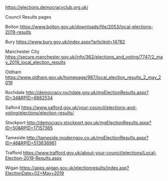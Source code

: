 https://elections.democracyclub.org.uk/

Council	Results pages

Bolton	https://www.bolton.gov.uk/downloads/file/2053/local-elections-2019-results

Bury 	https://www.bury.gov.uk/index.aspx?articleid=14782

Manchester City	https://secure.manchester.gov.uk/info/362/elections_and_voting/7747/2_may_2019_local_election_results

Oldham	https://www.oldham.gov.uk/homepage/987/local_election_results_2_may_2019

Rochdale	http://democracy.rochdale.gov.uk/mgElectionResults.aspx?ID=34&RPID=8882534

Salford 	https://www.salford.gov.uk/your-council/elections-and-voting/elections/election-results/

Stockport	http://democracy.stockport.gov.uk/mgElectionResults.aspx?ID=50&RPID=17157365

Tameside	http://tameside.moderngov.co.uk/mgElectionResults.aspx?ID=46&RPID=513636961

Trafford	https://www.trafford.gov.uk/about-your-council/elections/Local-Election-2019-Results.aspx

Wigan	https://apps.wigan.gov.uk/electionresults/index.asp?ElectionDate=02+May+2019

